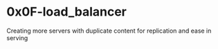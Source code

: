 # 0x0F-load_balancer
Creating more servers with duplicate content for replication and ease in serving
